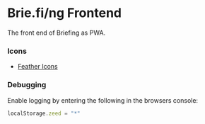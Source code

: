 # Brie.fi/ng Frontend

The front end of Briefing as PWA.

### Icons

- [Feather Icons](https://feathericons.com)

### Debugging

Enable logging by entering the following in the browsers console:

```js
localStorage.zeed = "*"
```
